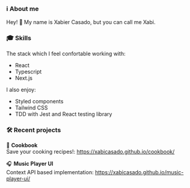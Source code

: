 ### ℹ️ About me

Hey! 👋 My name is Xabier Casado, but you can call me Xabi.

### 🎓 Skills

The stack which I feel confortable working with:

- React
- Typescript
- Next.js

I also enjoy:

- Styled components
- Tailwind CSS
- TDD with Jest and React testing library

### 🛠️ Recent projects

🍳 **Cookbook**  
Save your cooking recipes!:
https://xabicasado.github.io/cookbook/

🎧 **Music Player UI**  
Context API based implementation:
https://xabicasado.github.io/music-player-ui/
